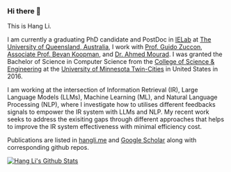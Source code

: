 ### Hi there 👋

This is Hang Li.

I am currently a graduating PhD candidate and PostDoc in [IELab](https://ielab.io) at [The University of Queensland, Australia](https://www.uq.edu.au/), I work with [Prof. Guido Zuccon](https://ielab.io/people/guido-zuccon.html), [Associate Prof. Bevan Koopman](https://bevankoopman.github.io/), and [Dr. Ahmed Mourad](https://ielab.io/people/ahmed-mourad.html). I was granted the Bachelor of Science in Computer Science from the [College of Science & Engineering](https://cse.umn.edu/) at the [University of Minnesota Twin-Cities](https://twin-cities.umn.edu/) in United States in 2016.

I am working at the intersection of Information Retrieval (IR), Large Language Models (LLMs), Machine Learning (ML), and Natural Language Processing (NLP), where I investigate how to utilises different feedbacks signals to empower the IR system with LLMs and NLP. My recent work seeks to address the exisiting gaps through different approaches that helps to improve the IR system effectiveness with minimal efficiency cost.

Publications are listed in [hangli.me](https://hangli.me) and [Google Scholar](https://scholar.google.com.au/citations?user=LS67b08AAAAJ&hl=en) along with corresponding github repos.

[![Hang Li's Github Stats](https://github-readme-stats.vercel.app/api?username=hanglics&show=prs_merged,prs_merged_percentage&show_icons=true&hide=stars)](https://github.com/anuraghazra/github-readme-stats) 

<!--
[![Top Langs](https://github-readme-stats.vercel.app/api/top-langs/?username=hanglics&langs_count=6&layout=compact)](https://github.com/anuraghazra/github-readme-stats)
-->
